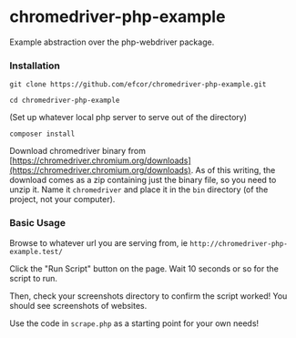 # chromedriver-php-example
Example abstraction over the php-webdriver package.

### Installation

```
git clone https://github.com/efcor/chromedriver-php-example.git
```

```
cd chromedriver-php-example
```

(Set up whatever local php server to serve out of the directory)

```
composer install
```

Download chromedriver binary from 
[https://chromedriver.chromium.org/downloads](https://chromedriver.chromium.org/downloads). As of this writing, the 
download comes as a zip containing just the binary file, so you need to unzip it. Name it `chromedriver` and place it in
the `bin` directory (of the project, not your computer). 

### Basic Usage

Browse to whatever url you are serving from, ie `http://chromedriver-php-example.test/`

Click the "Run Script" button on the page. Wait 10 seconds or so for the script to run. 

Then, check your screenshots directory to confirm the script worked! You should see screenshots of websites.

Use the code in `scrape.php` as a starting point for your own needs!
